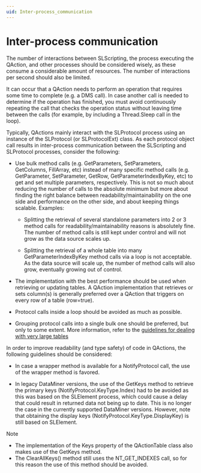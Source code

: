 ```yaml
---
uid: Inter-process_communication
---
```


# Inter-process communication

The number of interactions between SLScripting, the process executing the QAction, and other processes should be considered wisely, as these consume a considerable amount of resources. The number of interactions per second should also be limited.

It can occur that a QAction needs to perform an operation that requires some time to complete (e.g. a DMS call). In case another call is needed to determine if the operation has finished, you must avoid continuously repeating the call that checks the operation status without leaving time between the calls (for example, by including a Thread.Sleep call in the loop).

Typically, QActions mainly interact with the SLProtocol process using an instance of the SLProtocol (or SLProtocolExt) class. As each protocol object call results in inter-process communication between the SLScripting and SLProtocol processes, consider the following:

- Use bulk method calls (e.g. GetParameters, SetParameters, GetColumns, FillArray, etc) instead of many specific method calls (e.g. GetParameter, SetParameter, GetRow, GetParameterIndexByKey, etc) to get and set multiple parameters, respectively. This is not so much about reducing the number of calls to the absolute minimum but more about finding the right balance between readability/maintainability on the one side and performance on the other side, and about keeping things scalable. Examples:

  - Splitting the retrieval of several standalone parameters into 2 or 3 method calls for readability/maintainability reasons is absolutely fine. The number of method calls is still kept under control and will not grow as the data source scales up.

  - Splitting the retrieval of a whole table into many GetParameterIndexByKey method calls via a loop is not acceptable. As the data source will scale up, the number of method calls will also grow, eventually growing out of control.

- The implementation with the best performance should be used when retrieving or updating tables. A QAction implementation that retrieves or sets column(s) is generally preferred over a QAction that triggers on every row of a table (row=true).

- Protocol calls inside a loop should be avoided as much as possible.

- Grouping protocol calls into a single bulk one should be preferred, but only to some extent. More information, refer to the [guidelines for dealing with very large tables](xref:Data_handling#guidelines)

In order to improve readability (and type safety) of code in QActions, the following guidelines should be considered:

- In case a wrapper method is available for a NotifyProtocol call, the use of the wrapper method is favored.

- In legacy DataMiner versions, the use of the GetKeys method to retrieve the primary keys (NotifyProtocol.KeyType.Index) had to be avoided as this was based on the SLElement process, which could cause a delay that could result in returned data not being up to date. This is no longer the case in the currently supported DataMiner versions. However, note that obtaining the display keys (NotifyProtocol.KeyType.DisplayKey) is still based on SLElement.

> [!NOTE]
>
> - The implementation of the Keys property of the QActionTable class also makes use of the GetKeys method.
> - The ClearAllKeys() method still uses the NT_GET_INDEXES call, so for this reason the use of this method should be avoided.
